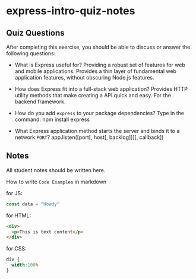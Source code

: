 # express-intro-quiz-notes

## Quiz Questions

After completing this exercise, you should be able to discuss or answer the following questions:

- What is Express useful for?
  Providing a robust set of features for web and mobile applications.
  Provides a thin layer of fundamental web application features, without obscuring Node.js features.

- How does Express fit into a full-stack web application?
  Provides HTTP utility methods that make creating a API quick and easy.
  For the backend framework.

- How do you add `express` to your package dependencies?
  Type in the command: npm install express

- What Express application method starts the server and binds it to a network `PORT`?
  app.listen([port[, host[, backlog]]][, callback])

## Notes

All student notes should be written here.


How to write `Code Examples` in markdown

for JS:
```javascript
const data = "Howdy"
```

for HTML:
```html
<div>
  <p>This is text content</p>
</div>
```

for CSS:
```css
div {
  width:100%
}
```
